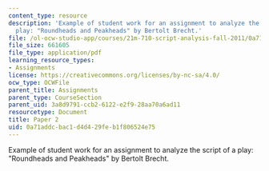```yaml
---
content_type: resource
description: 'Example of student work for an assignment to analyze the script of a
  play: "Roundheads and Peakheads" by Bertolt Brecht.'
file: /ol-ocw-studio-app/courses/21m-710-script-analysis-fall-2011/0a71addcbac1d4d429feb1f806524e75_MIT21M_710F11_Paper_2.pdf
file_size: 661605
file_type: application/pdf
learning_resource_types:
- Assignments
license: https://creativecommons.org/licenses/by-nc-sa/4.0/
ocw_type: OCWFile
parent_title: Assignments
parent_type: CourseSection
parent_uid: 3a8d9791-ccb2-6122-e2f9-28aa70a6ad11
resourcetype: Document
title: Paper 2
uid: 0a71addc-bac1-d4d4-29fe-b1f806524e75
---
```

Example of student work for an assignment to analyze the script of a play: "Roundheads and Peakheads" by Bertolt Brecht.